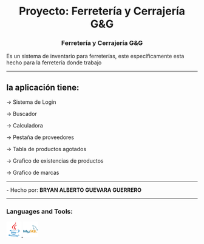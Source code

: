 <h1 align="center">Proyecto: Ferretería y Cerrajería G&G</h1>
<h3 align="center">Ferretería y Cerrajería G&G</h3> 
<p>Es un sistema de inventario para ferreterías, este específicamente esta hecho para la ferretería donde trabajo</p>
<hr>
<h2>la aplicación tiene:</h2>
<p>-> Sistema de Login</p>
<p>-> Buscador</p>
<p>-> Calculadora</p>
<p>-> Pestaña de proveedores</p>
<p>-> Tabla de productos agotados</p>
<p>-> Grafico de existencias de productos</p>
<p>-> Grafico de marcas</p>
<hr>
- Hecho por: <b>BRYAN ALBERTO GUEVARA GUERRERO</b>
<hr>
<h3 align="left">Languages and Tools:</h3>
<p align="left"> <a href="https://www.java.com" target="_blank" rel="noreferrer"> <img src="https://raw.githubusercontent.com/devicons/devicon/master/icons/java/java-original.svg" alt="java" width="40" height="40"/> </a> <a href="https://www.mysql.com/" target="_blank" rel="noreferrer"> <img src="https://raw.githubusercontent.com/devicons/devicon/master/icons/mysql/mysql-original-wordmark.svg" alt="mysql" width="40" height="40"/> </a> </p>
